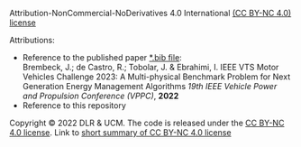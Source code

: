 Attribution-NonCommercial-NoDerivatives 4.0 International [(CC BY-NC 4.0) license](https://creativecommons.org/licenses/by-nc/4.0/)

Attributions:
- Reference to the published paper [*.bib file](./media/Bre22_MVC2023.bib): \
Brembeck, J.; de Castro, R.; Tobolar, J. & Ebrahimi, I.
IEEE VTS Motor Vehicles Challenge 2023: A Multi-physical Benchmark Problem for Next Generation Energy Management Algorithms 
*19th IEEE Vehicle Power and Propulsion Conference (VPPC)*, **2022** 
- Reference to this repository

Copyright © 2022 DLR & UCM. The code is released under the [CC BY-NC 4.0 license](https://creativecommons.org/licenses/by-nc/4.0/legalcode). Link to [short summary of CC BY-NC 4.0 license](https://creativecommons.org/licenses/by-nc/4.0/)

